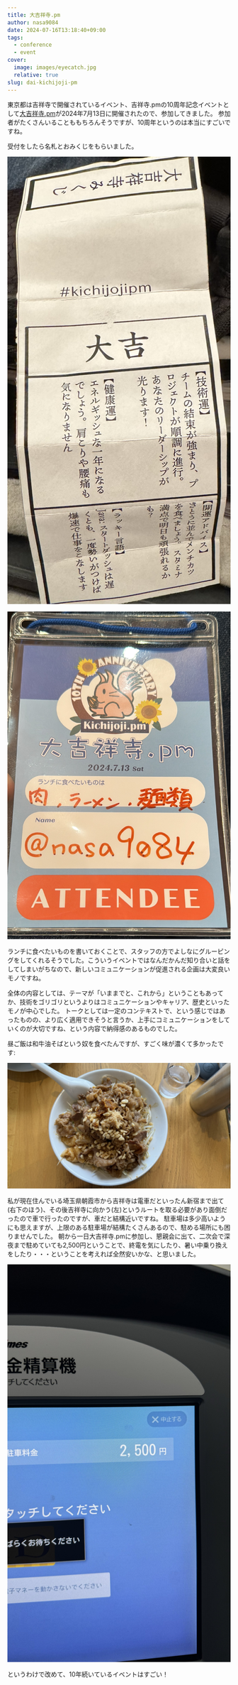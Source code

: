 ```yaml
---
title: 大吉祥寺.pm
author: nasa9084
date: 2024-07-16T13:18:40+09:00
tags:
  - conference
  - event
cover:
  image: images/eyecatch.jpg
  relative: true
slug: dai-kichijoji-pm
---
```


東京都は吉祥寺で開催されているイベント、吉祥寺.pmの10周年記念イベントとして[大吉祥寺.pm](https://kichijojipm.connpass.com/event/314917/)が2024年7月13日に開催されたので、参加してきました。
参加者がたくさんいることももちろんそうですが、10周年というのは本当にすごいですね。

受付をしたら名札とおみくじをもらいました。

![おみくじ](images/omikuji.jpg)

![名札](images/name_tag.jpg)

ランチに食べたいものを書いておくことで、スタッフの方でよしなにグルーピングをしてくれるそうでした。こういうイベントではなんだかんだ知り合いと話をしてしまいがちなので、新しいコミュニケーションが促進される企画は大変良いモノですね。

全体の内容としては、テーマが「いままでと、これから」ということもあってか、技術をゴリゴリというよりはコミュニケーションやキャリア、歴史といったモノが中心でした。
トークとしては一定のコンテキストで、という感じではあったものの、より広く適用できそうと言うか、上手にコミュニケーションをしていくのが大切ですね、という内容で納得感のあるものでした。

昼ご飯は和牛油そばという奴を食べたんですが、すごく味が濃くて多かったです:

![油そば和牛マシ](images/lunch.jpg)

私が現在住んでいる埼玉県朝霞市から吉祥寺は電車だといったん新宿まで出て(右下のほう)、その後吉祥寺に向かう(左)というルートを取る必要があり面倒だったので車で行ったのですが、車だと結構近いですね。
駐車場は多少高いようにも思えますが、上限のある駐車場が結構たくさんあるので、駐める場所にも困りませんでした。
朝から一日大吉祥寺.pmに参加し、懇親会に出て、二次会で深夜まで駐めていても2,500円ということで、終電を気にしたり、暑い中乗り換えをしたり・・・ということを考えれば全然安いかな、と思いました。

![駐車料金](images/fee.jpg)

というわけで改めて、10年続いているイベントはすごい！
